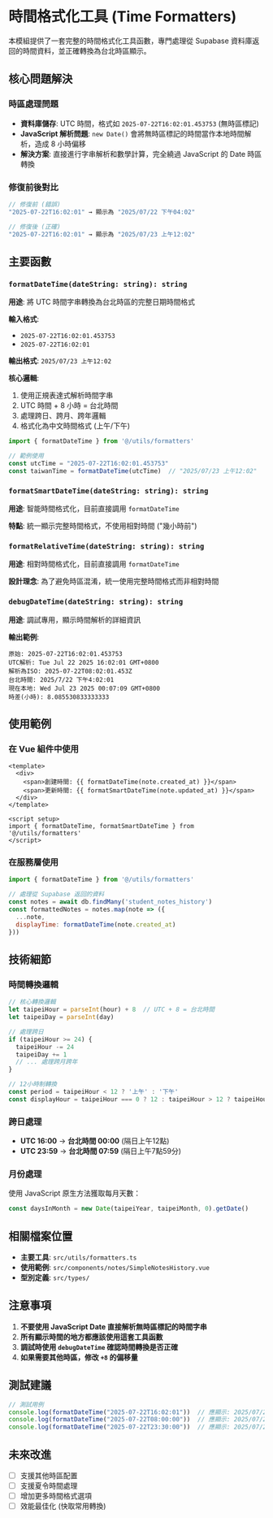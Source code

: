 # 時間格式化工具 (Time Formatters)

本模組提供了一套完整的時間格式化工具函數，專門處理從 Supabase 資料庫返回的時間資料，並正確轉換為台北時區顯示。

## 核心問題解決

### 時區處理問題
- **資料庫儲存**: UTC 時間，格式如 `2025-07-22T16:02:01.453753` (無時區標記)
- **JavaScript 解析問題**: `new Date()` 會將無時區標記的時間當作本地時間解析，造成 8 小時偏移
- **解決方案**: 直接進行字串解析和數學計算，完全繞過 JavaScript 的 Date 時區轉換

### 修復前後對比
```javascript
// 修復前 (錯誤)
"2025-07-22T16:02:01" → 顯示為 "2025/07/22 下午04:02"

// 修復後 (正確)  
"2025-07-22T16:02:01" → 顯示為 "2025/07/23 上午12:02"
```

## 主要函數

### `formatDateTime(dateString: string): string`
**用途**: 將 UTC 時間字串轉換為台北時區的完整日期時間格式

**輸入格式**: 
- `2025-07-22T16:02:01.453753`
- `2025-07-22T16:02:01`

**輸出格式**: `2025/07/23 上午12:02`

**核心邏輯**:
1. 使用正規表達式解析時間字串
2. UTC 時間 + 8 小時 = 台北時間
3. 處理跨日、跨月、跨年邏輯
4. 格式化為中文時間格式 (上午/下午)

```javascript
import { formatDateTime } from '@/utils/formatters'

// 範例使用
const utcTime = "2025-07-22T16:02:01.453753"
const taiwanTime = formatDateTime(utcTime)  // "2025/07/23 上午12:02"
```

### `formatSmartDateTime(dateString: string): string`
**用途**: 智能時間格式化，目前直接調用 `formatDateTime`

**特點**: 統一顯示完整時間格式，不使用相對時間 ("幾小時前")

### `formatRelativeTime(dateString: string): string`
**用途**: 相對時間格式化，目前直接調用 `formatDateTime`

**設計理念**: 為了避免時區混淆，統一使用完整時間格式而非相對時間

### `debugDateTime(dateString: string): string`
**用途**: 調試專用，顯示時間解析的詳細資訊

**輸出範例**:
```
原始: 2025-07-22T16:02:01.453753
UTC解析: Tue Jul 22 2025 16:02:01 GMT+0800
解析為ISO: 2025-07-22T08:02:01.453Z
台北時間: 2025/7/22 下午4:02:01
現在本地: Wed Jul 23 2025 00:07:09 GMT+0800
時差(小時): 8.085530833333333
```

## 使用範例

### 在 Vue 組件中使用
```vue
<template>
  <div>
    <span>創建時間: {{ formatDateTime(note.created_at) }}</span>
    <span>更新時間: {{ formatSmartDateTime(note.updated_at) }}</span>
  </div>
</template>

<script setup>
import { formatDateTime, formatSmartDateTime } from '@/utils/formatters'
</script>
```

### 在服務層使用
```javascript
import { formatDateTime } from '@/utils/formatters'

// 處理從 Supabase 返回的資料
const notes = await db.findMany('student_notes_history')
const formattedNotes = notes.map(note => ({
  ...note,
  displayTime: formatDateTime(note.created_at)
}))
```

## 技術細節

### 時間轉換邏輯
```javascript
// 核心轉換邏輯
let taipeiHour = parseInt(hour) + 8  // UTC + 8 = 台北時間
let taipeiDay = parseInt(day)

// 處理跨日
if (taipeiHour >= 24) {
  taipeiHour -= 24
  taipeiDay += 1
  // ... 處理跨月跨年
}

// 12小時制轉換
const period = taipeiHour < 12 ? '上午' : '下午'
const displayHour = taipeiHour === 0 ? 12 : taipeiHour > 12 ? taipeiHour - 12 : taipeiHour
```

### 跨日處理
- **UTC 16:00** → **台北時間 00:00** (隔日上午12點)
- **UTC 23:59** → **台北時間 07:59** (隔日上午7點59分)

### 月份處理
使用 JavaScript 原生方法獲取每月天數：
```javascript
const daysInMonth = new Date(taipeiYear, taipeiMonth, 0).getDate()
```

## 相關檔案位置

- **主要工具**: `src/utils/formatters.ts`
- **使用範例**: `src/components/notes/SimpleNotesHistory.vue`
- **型別定義**: `src/types/` 

## 注意事項

1. **不要使用 JavaScript Date 直接解析無時區標記的時間字串**
2. **所有顯示時間的地方都應該使用這套工具函數**
3. **調試時使用 `debugDateTime` 確認時間轉換是否正確**
4. **如果需要其他時區，修改 `+8` 的偏移量**

## 測試建議

```javascript
// 測試用例
console.log(formatDateTime("2025-07-22T16:02:01"))  // 應顯示: 2025/07/23 上午12:02
console.log(formatDateTime("2025-07-22T08:00:00"))  // 應顯示: 2025/07/22 下午04:00
console.log(formatDateTime("2025-07-22T23:30:00"))  // 應顯示: 2025/07/23 上午07:30
```

## 未來改進

- [ ] 支援其他時區配置
- [ ] 支援夏令時間處理
- [ ] 增加更多時間格式選項
- [ ] 效能最佳化 (快取常用轉換)